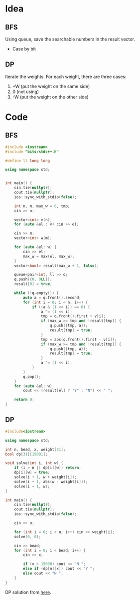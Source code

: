 # Idea
## BFS
Using queue, save the searchable numbers in the result vector.
* Case by bit
## DP
Iterate the weights. For each weight, there are three cases:
1. +W (put the weight on the same side)
2. 0 (not using)
3. -W (put the weight on the other side)

# Code
## BFS
```cpp
#include <iostream>
#include "bits/stdc++.h"

#define ll long long

using namespace std;


int main() {
    cin.tie(nullptr);
    cout.tie(nullptr);
    ios::sync_with_stdio(false);

    int n, m, max_w = 0, tmp;
    cin >> n;

    vector<int> v(n);
    for (auto &el : v) cin >> el;

    cin >> m;
    vector<int> w(m);

    for (auto &el: w) {
        cin >> el;
        max_w = max(el, max_w);
    }
    vector<bool> result(max_w + 1, false);

    queue<pair<int, ll >> q;
    q.push({0, 0LL});
    result[0] = true;

    while (!q.empty()) {
        auto a = q.front().second;
        for (int i = 0; i < n; i++) {
            if ((a & (1 << i)) == 0) {
                a ^= (1 << i);
                tmp = q.front().first + v[i];
                if (max_w >= tmp and !result[tmp]) {
                    q.push({tmp, a});
                    result[tmp] = true;
                }
                tmp = abs(q.front().first - v[i]);
                if (max_w >= tmp and !result[tmp]) {
                    q.push({tmp, a});
                    result[tmp] = true;
                }
                a ^= (1 << i);
            }
        }
        q.pop();
    }
    for (auto &el: w)
        cout << (result[el] ? "Y" : "N") << " ";

    return 0;
}
```
## DP
```cpp
#include<iostream>

using namespace std;

int n, bead, x, weight[31];
bool dp[31][15001];

void solve(int i, int w) {
    if (i > n || dp[i][w]) return;
    dp[i][w] = true;
    solve(i + 1, w + weight[i]);
    solve(i + 1, abs(w - weight[i]));
    solve(i + 1, w);
}

int main() {
    cin.tie(nullptr);
    cout.tie(nullptr);
    ios::sync_with_stdio(false);

    cin >> n;

    for (int i = 0; i < n; i++) cin >> weight[i];
    solve(0, 0);

    cin >> bead;
    for (int i = 0; i < bead; i++) {
        cin >> x;

        if (x > 15000) cout << "N ";
        else if (dp[n][x]) cout << "Y ";
        else cout << "N ";
    }
}
```
DP solution from [here](https://cocoon1787.tistory.com/360).